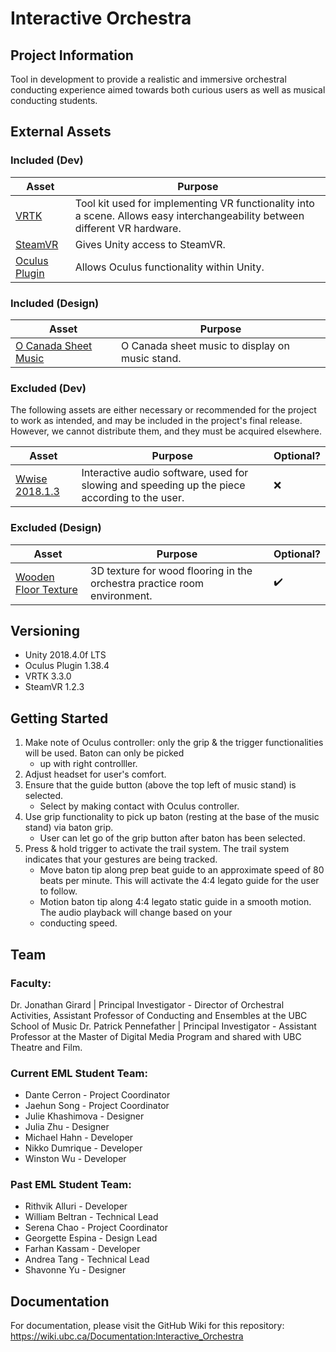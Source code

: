 # Interactive Orchestra
## Project Information
Tool in development to provide a realistic and immersive orchestral conducting experience aimed towards both curious users as well as musical conducting students. 

## External Assets

### Included (Dev)
| Asset | Purpose |
| ------ | ------ |
| [VRTK](https://github.com/ExtendRealityLtd/VRTK) | Tool kit used for implementing VR functionality into a scene. Allows easy interchangeability between different VR hardware. |
| [SteamVR](https://github.com/ValveSoftware/steamvr_unity_plugin) | Gives Unity access to SteamVR. | 
| [Oculus Plugin](https://assetstore.unity.com/packages/tools/integration/oculus-integration-82022) | Allows Oculus functionality within Unity. |

### Included (Design)
| Asset | Purpose |
| ------ | ------ |
| [O Canada Sheet Music](https://musescore.com/user/326626/scores/291086) | O Canada sheet music to display on music stand. |


### Excluded (Dev)
The following assets are either necessary or recommended for the project to work as intended, and may be included in the project's final release. However, we cannot distribute them, and they must be acquired elsewhere.

| Asset | Purpose | Optional? |
| ------ | ------ | ------ |
| [Wwise 2018.1.3](https://www.audiokinetic.com/download/) | Interactive audio software, used for slowing and speeding up the piece according to the user. | :x: |

### Excluded (Design)

| Asset | Purpose | Optional? |
| ------ | ------ | ------ |
| [Wooden Floor Texture](https://meocloud.pt/link/71c6018b-da47-4c24-94e1-13d037b42461/Wood%20Floor_006_SD/) | 3D texture for wood flooring in the orchestra practice room environment. | :heavy_check_mark: |

## Versioning

- Unity 2018.4.0f LTS 
- Oculus Plugin 1.38.4
- VRTK 3.3.0 
- SteamVR 1.2.3

## Getting Started

1. Make note of Oculus controller: only the grip & the trigger functionalities will be used. Baton can only be picked 
    * up with right controlller.
2. Adjust headset for user's comfort.
3. Ensure that the guide button (above the top left of music stand) is selected.
    * Select by making contact with Oculus controller.
4. Use grip functionality to pick up baton (resting at the base of the music stand) via baton grip.
    * User can let go of the grip button after baton has been selected.
5. Press & hold trigger to activate the trail system. The trail system indicates that your gestures are being tracked.
    * Move baton tip along prep beat guide to an approximate speed of 80 beats per minute. This will activate the 4:4 legato guide for the user to follow.
    * Motion baton tip along 4:4 legato static guide in a smooth motion. The audio playback will change based on your 
    * conducting speed.
    

## Team

### Faculty:
Dr. Jonathan Girard | Principal Investigator - Director of Orchestral Activities, Assistant Professor of Conducting and Ensembles at the UBC School of Music
Dr. Patrick Pennefather | Principal Investigator - Assistant Professor at the Master of Digital Media Program and shared with UBC Theatre and Film.

### Current EML Student Team:

- Dante Cerron - Project Coordinator
- Jaehun Song - Project Coordinator
- Julie Khashimova - Designer
- Julia Zhu - Designer
- Michael Hahn - Developer
- Nikko Dumrique - Developer
- Winston Wu - Developer

### Past EML Student Team:
- Rithvik Alluri - Developer
- William Beltran - Technical Lead
- Serena Chao - Project Coordinator
- Georgette Espina - Design Lead
- Farhan Kassam - Developer
- Andrea Tang - Technical Lead
- Shavonne Yu - Designer 

## Documentation
For documentation, please visit the GitHub Wiki for this repository: 
https://wiki.ubc.ca/Documentation:Interactive_Orchestra
